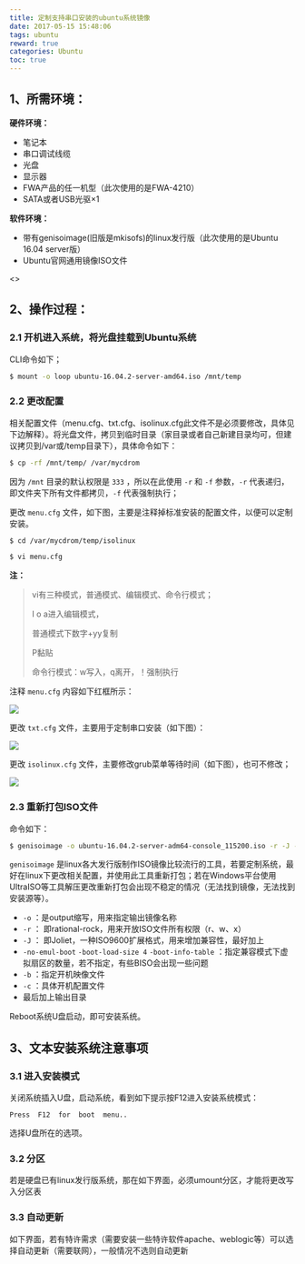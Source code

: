 ```yaml
---
title: 定制支持串口安装的ubuntu系统镜像
date: 2017-05-15 15:48:06
tags: ubuntu
reward: true
categories: Ubuntu
toc: true
---
```


## 1、所需环境：

**硬件环境：**

* 笔记本
* 串口调试线缆
* 光盘
* 显示器
* FWA产品的任一机型（此次使用的是FWA-4210）
* SATA或者USB光驱×1

**软件环境：**

* 带有genisoimage(旧版是mkisofs)的linux发行版（此次使用的是Ubuntu 16.04 server版）
* Ubuntu官网通用镜像ISO文件

<<!-- more -->>

## 2、操作过程：

### 2.1 开机进入系统，将光盘挂载到Ubuntu系统 

CLI命令如下；

```bash
$ mount -o loop ubuntu-16.04.2-server-amd64.iso /mnt/temp
```

### 2.2 更改配置

相关配置文件（menu.cfg、txt.cfg、isolinux.cfg此文件不是必须要修改，具体见下边解释）。将光盘文件，拷贝到临时目录（家目录或者自己新建目录均可，但建议拷贝到/var或/temp目录下），具体命令如下：

```bash
$ cp -rf /mnt/temp/ /var/mycdrom
```

因为 `/mnt` 目录的默认权限是 `333` ，所以在此使用 `-r` 和 `-f` 参数，`-r` 代表递归，即文件夹下所有文件都拷贝，`-f` 代表强制执行；

更改 `menu.cfg` 文件，如下图，主要是注释掉标准安装的配置文件，以便可以定制安装。

```bash
$ cd /var/mycdrom/temp/isolinux

$ vi menu.cfg
```

**注：**

> vi有三种模式，普通模式、编辑模式、命令行模式；
>
> I o a进入编辑模式，
>
> 普通模式下数字+yy复制
>
> P黏贴
>
> 命令行模式：w写入，q离开，！强制执行

注释 `menu.cfg` 内容如下红框所示：

![](http://i.imgur.com/JM99sFZ.png)

更改 `txt.cfg` 文件，主要用于定制串口安装（如下图）：

![](http://i.imgur.com/pA7ruhP.png)

更改 `isolinux.cfg` 文件，主要修改grub菜单等待时间（如下图），也可不修改；

![](http://i.imgur.com/jE4zoMG.png)

### 2.3 重新打包ISO文件

命令如下：

```bash
$ genisoimage -o ubuntu-16.04.2-server-adm64-console_115200.iso -r -J -no-emul-boot -boot-load-size 4 -boot-info-table -b isolinux/isolinux.bin -c isolinux/boot.cat /var/mycdrom/temp
```

`genisoimage` 是linux各大发行版制作ISO镜像比较流行的工具，若要定制系统，最好在linux下更改相关配置，并使用此工具重新打包；若在Windows平台使用UltraISO等工具解压更改重新打包会出现不稳定的情况（无法找到镜像，无法找到安装源等）。

* `-o` ：是output缩写，用来指定输出镜像名称
* `-r` ： 即rational-rock，用来开放ISO文件所有权限（r、w、x） 
* `-J` ： 即Joliet，一种ISO9600扩展格式，用来增加兼容性，最好加上
* `-no-emul-boot`  `-boot-load-size 4`  `-boot-info-table` ：指定兼容模式下虚拟扇区的数量，若不指定，有些BISO会出现一些问题
* `-b` ：指定开机映像文件
* `-c` ：具体开机配置文件
* 最后加上输出目录

Reboot系统U盘启动，即可安装系统。

## 3、文本安装系统注意事项

### 3.1 进入安装模式

关闭系统插入U盘，启动系统，看到如下提示按F12进入安装系统模式：

```text
Press  F12  for  boot  menu..
```

选择U盘所在的选项。

### 3.2 分区

若是硬盘已有linux发行版系统，那在如下界面，必须umount分区，才能将更改写入分区表





### 3.3 自动更新

如下界面，若有特许需求（需要安装一些特许软件apache、weblogic等）可以选择自动更新（需要联网），一般情况不选则自动更新